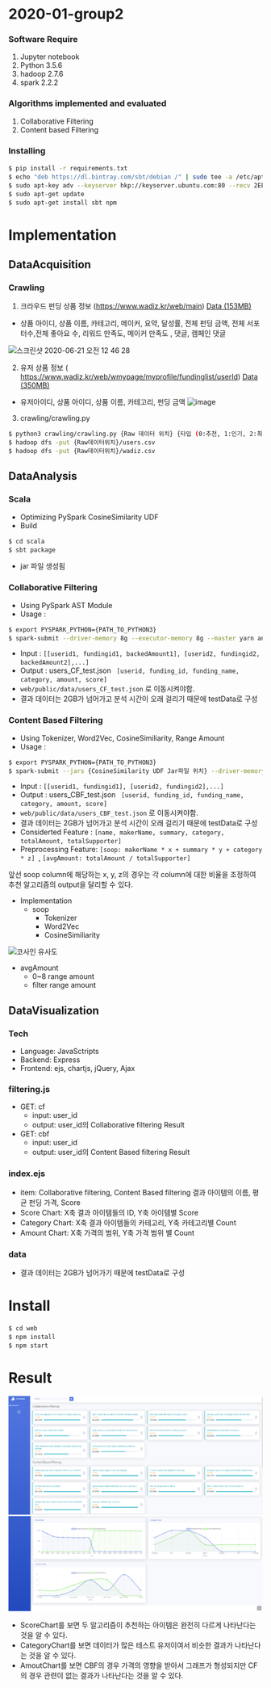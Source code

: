 # 2020-01-group2

### Software Require
  1. Jupyter notebook
  2. Python 3.5.6
  3. hadoop 2.7.6
  4. spark 2.2.2


### Algorithms implemented and evaluated
  1. Collaborative Filtering
  2. Content based Filtering

### Installing
```sh
$ pip install -r requirements.txt
$ echo "deb https://dl.bintray.com/sbt/debian /" | sudo tee -a /etc/apt/sources.list.d/sbt.list
$ sudo apt-key adv --keyserver hkp://keyserver.ubuntu.com:80 --recv 2EE0EA64E40A89B84B2DF73499E82A75642AC823
$ sudo apt-get update
$ sudo apt-get install sbt npm
```

# Implementation


## DataAcquisition
 ### Crawling
1. 크라우드 펀딩 상품 정보 (https://www.wadiz.kr/web/main) [Data (153MB)](https://drive.google.com/file/d/1N4Fz2FsgeyE8Bi-EvBhXZ9YunGVoYy5a/view?usp=sharing)
- 상품 아이디, 상품 이름, 카테고리, 메이커, 요약, 달성률, 전체 펀딩 금액, 전체 서포터수,전체 좋아요 수, 리워드 만족도, 메이커 만족도 , 댓글, 캠페인 댓글
<img width="900" alt="스크린샷 2020-06-21 오전 12 46 28" src="https://user-images.githubusercontent.com/30233659/85206019-0923ef80-b35a-11ea-8e2e-d73f83e1a931.png">


2. 유저 상품 정보 ( https://www.wadiz.kr/web/wmypage/myprofile/fundinglist/userId) [Data (350MB)](https://drive.google.com/file/d/1KADxby-hK6zBZOEgYEFbZfIKT4uBcNYx/view?usp=sharing)
- 유저아이디, 상품 아이디, 상품 이름, 카테고리, 펀딩 금액
![image](https://user-images.githubusercontent.com/30233659/85206001-fa3d3d00-b359-11ea-85ae-e657f5393022.png)

3. crawling/crawling.py
```sh
$ python3 crawling/crawling.py {Raw 데이터 위치} {타입 (0:추천, 1:인기, 2:최신)} {시작페이지} {끝페이지}
$ hadoop dfs -put {Raw데이터위치}/users.csv
$ hadoop dfs -put {Raw데이터위치}/wadiz.csv
```

## DataAnalysis

### Scala
- Optimizing PySpark CosineSimilarity UDF
- Build
```sh
$ cd scala
$ sbt package
```
- jar 파일 생성됨

### Collaborative Filtering
- Using PySpark AST Module
- Usage :
```sh
$ export PYSPARK_PYTHON={PATH_TO_PYTHON3}
$ spark-submit --driver-memory 8g --executor-memory 8g --master yarn analysis/spark_CF.py
```
- Input : ```[[userid1, fundingid1, backedAmount1], [userid2, fundingid2, backedAmount2],...]```
- Output : users_CF_test.json 
``` [userid, funding_id, funding_name, category, amount, score]```
- ```web/public/data/users_CF_test.json``` 로 이동시켜야함.
- 결과 데이터는 2GB가 넘어가고 분석 시간이 오래 걸리기 때문에 testData로 구성

### Content Based Filtering
- Using Tokenizer, Word2Vec, CosineSimiliarity, Range Amount
- Usage :
```sh
$ export PYSPARK_PYTHON={PATH_TO_PYTHON3}
$ spark-submit --jars {CosineSimilarity UDF Jar파일 위치} --driver-memory 8g --executor-memory 8g --master yarn analysis/spark_CBF.py
```
- Input : ```[[userid1, fundingid1], [userid2, fundingid2],...]```
- Output : users_CBF_test.json 
``` [userid, funding_id, funding_name, category, amount, score]```
- ```web/public/data/users_CBF_test.json``` 로 이동시켜야함.
- 결과 데이터는 2GB가 넘어가고 분석 시간이 오래 걸리기 때문에 testData로 구성
- Considerted Feature : ```[name, makerName, summary, category, totalAmount, totalSupporter]```
- Preprocessing Feature: ```[soop: makerName * x + summary * y + category * z] ```, ```[avgAmount: totalAmount / totalSupporter]```

앞선 soop column에 해당하는 x, y, z의 경우는 각 column에 대한 비율을 조정하여 추천 알고리즘의 output을 달리할 수 있다. 

- Implementation
  - soop
    - Tokenizer
    - Word2Vec
    - CosineSimiliarity
    
![코사인 유사도](https://user-images.githubusercontent.com/30233659/85210674-f969d280-b37c-11ea-8c8a-baa0cffcb7a4.png)

  - avgAmount
    - 0~8 range amount
    - filter range amount  

## DataVisualization
### Tech
- Language: JavaSctripts
- Backend: Express
- Frontend: ejs, chartjs, jQuery, Ajax

### filtering.js
 - GET: cf
   - input: user_id
   - output: user_id의 Collaborative filtering Result
 - GET: cbf
   - input: user_id
   - output: user_id의 Content Based filtering Result

### index.ejs
 - item: Collaborative filtering, Content Based filtering 결과 아이템의 이름, 평균 펀딩 가격, Score
 - Score Chart: X축 결과 아이템들의 ID, Y축 아이템별 Score
 - Category Chart: X축 결과 아이템들의 카테고리, Y축 카테고리별 Count
 - Amount Chart: X축 가격의 범위, Y축 가격 범위 별 Count

### data
 - 결과 데이터는 2GB가 넘어가기 때문에 testData로 구성

# Install

```sh
$ cd web
$ npm install
$ npm start
```

# Result
![test1-1](./img/test1-1.PNG)
![test1-2](./img/test1-2.PNG)
 - ScoreChart를 보면 두 알고리즘이 추천하는 아이템은 완전히 다르게 나타난다는 것을 알 수 있다.
 - CategoryChart를 보면 데이터가 많은 테스트 유저이여서 비슷한 결과가 나타난다는 것을 알 수 있다.
 - AmoutChart를 보면 CBF의 경우 가격의 영향을 받아서 그래프가 형성되지만 CF의 경우 관련이 없는 결과가 나타난다는 것을 알 수 있다.
